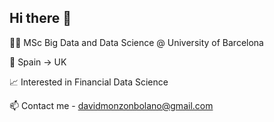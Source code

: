 ## Hi there 👋

👨‍🎓 MSc Big Data and Data Science @ University of Barcelona

📍 Spain -> UK

📈 Interested in Financial Data Science

📫 Contact me - davidmonzonbolano@gmail.com
